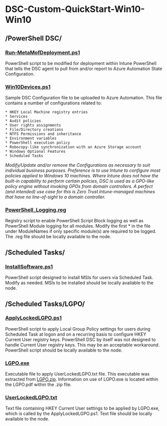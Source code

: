 # DSC-Custom-QuickStart-Win10-Win10

## /PowerShell DSC/

### [Run-MetaMofDeployment.ps1](https://github.com/sckissel/DSC-Custom-QuickStart-Win10/blob/master/PowerShell%20DSC/Run-MetaMofDeployment.ps1)

PowerShell script to be modified for deployment within Intune PowerShell that tells the DSC agent to pull from and/or report to Azure Automation State Configuration.

### [Win10Devices.ps1](https://github.com/sckissel/DSC-Custom-QuickStart-Win10/blob/master/PowerShell%20DSC/Win10Devices.ps1)

Sample DSC Configuration file to be uploaded to Azure Automation. This file contains a number of configurations related to:

    * HKEY Local Machine registry entries
    * Services
    * Audit policies
    * User rights assignments
    * File/Directory creations
    * NTFS Permissions and inheritance
    * Environment variables
    * PowerShell execution policy
    * Robocopy-like synchronization with an Azure Storage account
    * Windows Optional Features
    * Scheduled Tasks  

_Modify/Update and/or remove the Configurations as necessary to suit individual business purposes.  Preference is to use Intune to configure most policies applied to Windows 10 machines. Where Intune does not have the built-in capability to perform certain policies, DSC is used as a GPO-like policy engine without invoking GPOs from domain controllers. A perfect (and intended) use case for this is Zero Trust Intune-managed machines that have no line-of-sight to a domain controller._

### [PowerShell_Logging.reg](https://github.com/sckissel/DSC-Custom-QuickStart-Win10/blob/master/PowerShell%20DSC/PowerShell_Logging.reg)  

Registry script to enable PowerShell Script Block logging as well as PowerShell Module logging for all modules.  Modify the first * in the file under ModuleNames if only specific module(s) are required to be logged. The .reg file should be locally available to the node.  

## /Scheduled Tasks/

### [InstallSoftware.ps1](https://github.com/sckissel/DSC-Custom-QuickStart-Win10/blob/master/Scheduled%20Tasks/InstallSoftware.ps1)

PowerShell script designed to install MSIs for users via Scheduled Task.  Modify as needed. MSIs to be installed should be locally available to the node.  

## /Scheduled Tasks/LGPO/

### [ApplyLockedLGPO.ps1](https://github.com/sckissel/DSC-Custom-QuickStart-Win10/blob/master/Scheduled%20Tasks/LGPO/ApplyLockedLGPO.ps1)

PowerShell script to apply Local Group Policy settings for users during Scheduled Task at logon and on a recurring basis to configure HKEY Current User registry keys. PowerShell DSC by itself was not designed to handle Current User registry keys. This may be an acceptable workaround. PowerShell script should be locally available to the node.  

### [LGPO.exe](https://github.com/sckissel/DSC-Custom-QuickStart-Win10/blob/master/Scheduled%20Tasks/LGPO/LGPO.exe)

Executable file to apply UserLockedLGPO.txt file. This executable was extracted from [LGPO.zip](https://www.microsoft.com/en-us/download/details.aspx?id=55319). Information on use of LGPO.exe is located within the LGPO.pdf within the .zip file.  

### [UserLockedLGPO.txt](https://github.com/sckissel/DSC-Custom-QuickStart-Win10/blob/master/Scheduled%20Tasks/LGPO/UserLockedLGPO.txt)

Text file containing HKEY Current User settings to be applied by LGPO.exe, which is called by the ApplyLockedLGPO.ps1. Text file should be locally available to the node.  
